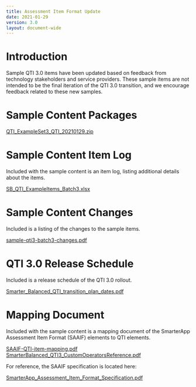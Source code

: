 ```yaml
---
title: Assessment Item Format Update
date: 2021-01-29
version: 3.0
layout: document-wide
---
```


# Introduction

Sample QTI 3.0 items have been updated based on feedback from technology stakeholders and service providers. These sample items are not intended to be the final iteration of the QTI 3.0 transition, and we encourage feedback related to these new samples.

# Sample Content Packages

[QTI_ExampleSet3_QTI_20210129.zip](http://www.smarterapp.org/documents/QTI_ExampleSet3_QTI_20210129.zip)  

# Sample Content Item Log

Included with the sample content is an item log, listing additional details about the items. 

[SB_QTI_ExampleItems_Batch3.xlsx](http://www.smarterapp.org/documents/SB_QTI_ExampleItems_Batch3.xlsx)


# Sample Content Changes

Included is a listing of the changes to the sample items. 

[sample-qti3-batch3-changes.pdf](http://www.smarterapp.org/documents/sample-qti3-batch3-changes.pdf)


# QTI 3.0 Release Schedule

Included is a release schedule of the QTI 3.0 rollout. 

[Smarter_Balanced_QTI_transition_plan_dates.pdf](http://www.smarterapp.org/documents/Smarter_Balanced_QTI_transition_plan_dates.pdf)


# Mapping Document

Included with the sample content is a mapping document of the SmarterApp Assessment Item Format (SAAIF) elements to QTI elements. 

[SAAIF-QTI-item-mapping.pdf](http://www.smarterapp.org/documents/SAAIF-QTI-item-mapping.pdf)  
[SmarterBalanced_QTI3_CustomOperatorsReference.pdf](http://www.smarterapp.org/documents/SmarterBalanced_QTI3_CustomOperatorsReference.pdf)

For reference, the SAAIF specification is located here:

[SmarterApp_Assessment_Item_Format_Specification.pdf](http://www.smarterapp.org/documents/SmarterApp_Assessment_Item_Format_Specification.pdf)

